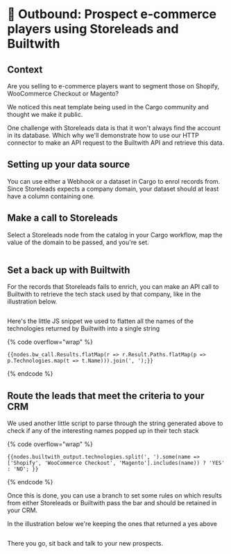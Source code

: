 # 🤼 Outbound: Prospect e-commerce players using Storeleads and Builtwith

## **Context**

Are you selling to e-commerce players want to segment those on Shopify, WooCommerce Checkout or Magento?

We noticed this neat template being used in the Cargo community and thought we make it public.

One challenge with Storeleads data is that it won't always find the account in its database. Which why we'll demonstrate how to use our HTTP connector to make an API request to the Builtwith API and retrieve this data.

## **Setting up your data source**

You can use either a Webhook or a dataset in Cargo to enrol records from. Since Storeleads expects a company domain, your dataset should at least have a column containing one.

## **Make a call to Storeleads**

Select a Storeleads node from the catalog in your Cargo workflow, map the value of the domain to be passed, and you're set.

<figure><img src="../.gitbook/assets/storeleads run tuto.gif" alt=""><figcaption></figcaption></figure>

## **Set a back up with Builtwith**

For the records that Storeleads fails to enrich, you can make an API call to Builtwith to retrieve the tech stack used by that company, like in the illustration below.

<figure><img src="../.gitbook/assets/builtwith call.gif" alt=""><figcaption></figcaption></figure>

Here's the little JS snippet we used to flatten all the names of the technologies returned by Builtwith into a single string

{% code overflow="wrap" %}
```
{{nodes.bw_call.Results.flatMap(r => r.Result.Paths.flatMap(p => p.Technologies.map(t => t.Name))).join(', ');}}
```
{% endcode %}

## **Route the leads that meet the criteria to your CRM**

We used another little script to parse through the string generated above to check if any of the interesting names popped up in their tech stack

{% code overflow="wrap" %}
```
{{nodes.builtwith_output.technologies.split(', ').some(name => ['Shopify', 'WooCommerce Checkout', 'Magento'].includes(name)) ? 'YES' : 'NO'; }}
```
{% endcode %}

Once this is done, you can use a branch to set some rules on which results from either Storeleads or Builtwith pass the bar and should be retained in your CRM.&#x20;

In the illustration below we're keeping the ones that returned a yes above

<figure><img src="../.gitbook/assets/branch.gif" alt=""><figcaption></figcaption></figure>

There you go, sit back and talk to your new prospects.
